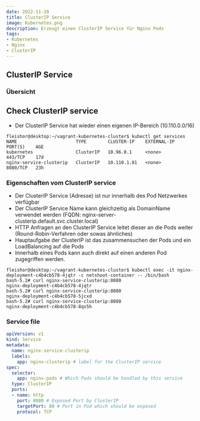 ```yaml
---
date: 2022-11-28
title: ClusterIP Service
image: Kubernetes.png
description: Erzeugt einen ClusterIP Service für Nginx Pods
tags: 
- Kubernetes
- Nginx
- ClusterIP
---
```


## ClusterIP Service

### Übersicht

## Check ClusterIP service

- Der ClusterIP Service hat wieder einen eigenen IP-Bereich (10.110.0.0/16)

~~~
fleishor@desktop:~/vagrant-kubernetes-cluster$ kubectl get services
NAME                      TYPE        CLUSTER-IP    EXTERNAL-IP   PORT(S)    AGE
kubernetes                ClusterIP   10.96.0.1     <none>        443/TCP    17d
nginx-service-clusterip   ClusterIP   10.110.1.81   <none>        8080/TCP   23h
~~~

### Eigenschaften vom ClusterIP service

- Der ClusterIP Service (Adresse) ist nur innerhalb des Pod Netzwerkes verfügbar
- Der ClusterIP Service Name kann gleichzeitig als DomainName verwendet werden (FQDN: nginx-server-clusterip.default.svc.cluster.local)
- HTTP Anfragen an den ClusterIP Service leitet dieser an die Pods weiter (Round-Robin-Verfahren oder sowas ähnliches)
- Hauptaufgabe der ClusterIP ist das zusammensuchen der Pods und ein LoadBalancing auf die Pods
- Innerhalb eines Pods kann auch direkt auf einen anderen Pod zugegriffen werden.

~~~
fleishor@desktop:~/vagrant-kubernetes-cluster$ kubectl exec -it nginx-deployment-c4b4cb578-4jqtr -c netshoot-container -- /bin/bash
bash-5.2# curl nginx-service-clusterip:8080
nginx-deployment-c4b4cb578-4jqtr
bash-5.2# curl nginx-service-clusterip:8080
nginx-deployment-c4b4cb578-5jcxd
bash-5.2# curl nginx-service-clusterip:8080
nginx-deployment-c4b4cb578-8qs5h
~~~

### Service file

~~~yaml
apiVersion: v1
kind: Service
metadata:
  name: nginx-service-clusterip
  labels:
    app: nginx-clusterip # label for the ClusterIP service
spec:
  selector:
    app: nginx-pods # Which Pods should be handled by this service
  type: ClusterIP
  ports:
  - name: http
    port: 8080 # Exposed Port by ClusterIP
    targetPort: 80 # Port in Pod which should be exposed
    protocol: TCP
~~~
